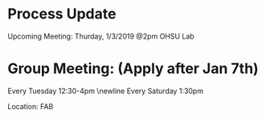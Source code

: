  # Process Update 
Upcoming Meeting: Thurday, 1/3/2019  @2pm OHSU Lab


# Group Meeting: (Apply after Jan 7th) 

Every Tuesday   12:30-4pm
\newline Every Saturday  1:30pm

Location: FAB 
